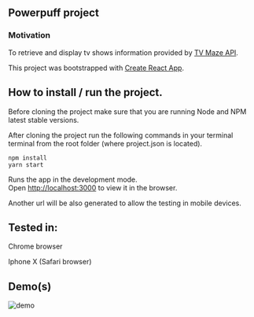 ## Powerpuff project

### Motivation
To retrieve and display tv shows information provided by [TV Maze API](http://www.tvmaze.com/api).

This project was bootstrapped with [Create React App](https://github.com/facebook/create-react-app).

## How to install / run the project.
Before cloning the project make sure that you are running Node and NPM latest stable versions.

After cloning the project run the following commands in your terminal terminal from the root folder (where project.json is located).

```$xslt
npm install
yarn start
```

Runs the app in the development mode.<br />
Open [http://localhost:3000](http://localhost:3000) to view it in the browser.

Another url will be also generated to allow the testing in mobile devices.

## Tested in:
Chrome browser

Iphone X (Safari browser)

## Demo(s)
![demo](./powerpuff.gif)


